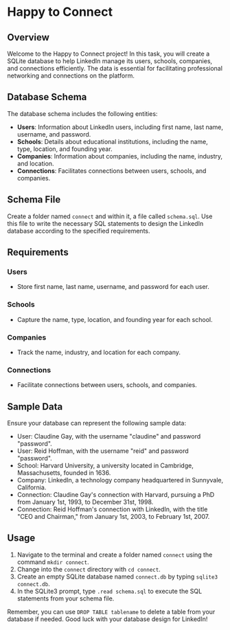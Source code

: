 # Happy to Connect

## Overview

Welcome to the Happy to Connect project! In this task, you will create a SQLite database to help LinkedIn manage its users, schools, companies, and connections efficiently. The data is essential for facilitating professional networking and connections on the platform.

## Database Schema

The database schema includes the following entities:

- **Users**: Information about LinkedIn users, including first name, last name, username, and password.
- **Schools**: Details about educational institutions, including the name, type, location, and founding year.
- **Companies**: Information about companies, including the name, industry, and location.
- **Connections**: Facilitates connections between users, schools, and companies.

## Schema File

Create a folder named `connect` and within it, a file called `schema.sql`. Use this file to write the necessary SQL statements to design the LinkedIn database according to the specified requirements.

## Requirements

### Users

- Store first name, last name, username, and password for each user.

### Schools

- Capture the name, type, location, and founding year for each school.

### Companies

- Track the name, industry, and location for each company.

### Connections

- Facilitate connections between users, schools, and companies.

## Sample Data

Ensure your database can represent the following sample data:

- User: Claudine Gay, with the username "claudine" and password "password".
- User: Reid Hoffman, with the username "reid" and password "password".
- School: Harvard University, a university located in Cambridge, Massachusetts, founded in 1636.
- Company: LinkedIn, a technology company headquartered in Sunnyvale, California.
- Connection: Claudine Gay's connection with Harvard, pursuing a PhD from January 1st, 1993, to December 31st, 1998.
- Connection: Reid Hoffman's connection with LinkedIn, with the title "CEO and Chairman," from January 1st, 2003, to February 1st, 2007.

## Usage

1. Navigate to the terminal and create a folder named `connect` using the command `mkdir connect`.
2. Change into the `connect` directory with `cd connect`.
3. Create an empty SQLite database named `connect.db` by typing `sqlite3 connect.db`.
4. In the SQLite3 prompt, type `.read schema.sql` to execute the SQL statements from your schema file.

Remember, you can use `DROP TABLE tablename` to delete a table from your database if needed. Good luck with your database design for LinkedIn!